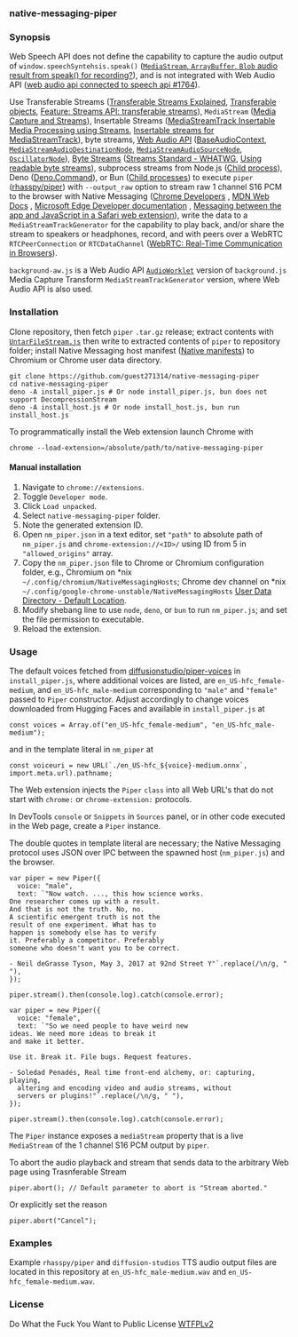 ### native-messaging-piper

### Synopsis

Web Speech API does not define the capability to capture the audio output
of `window.speechSyntehsis.speak()` ([`MediaStream`, `ArrayBuffer`, `Blob` audio result from speak() for recording?](https://lists.w3.org/Archives/Public/public-speech-api/2017Jun/0000.html)), 
and is not integrated with Web Audio API ([web audio api connected to speech api #1764](https://github.com/WebAudio/web-audio-api/issues/1764)).

Use Transferable Streams ([Transferable Streams Explained](https://github.com/whatwg/streams/blob/main/transferable-streams-explainer.md), [Transferable objects](https://developer.mozilla.org/en-US/docs/Web/API/Web_Workers_API/Transferable_objects), [Feature: Streams API: transferable streams](https://chromestatus.com/feature/5298733486964736)), 
`MediaStream` ([Media Capture and Streams](https://www.w3.org/TR/mediacapture-streams/)), Insertable Streams ([MediaStreamTrack Insertable Media Processing using Streams](https://www.w3.org/TR/mediacapture-transform/), [Insertable streams for MediaStreamTrack](https://developer.chrome.com/docs/capabilities/web-apis/mediastreamtrack-insertable-media-processing)), byte streams,
[Web Audio API](https://www.w3.org/TR/webaudio/) ([BaseAudioContext](https://webaudio.github.io/web-audio-api/#BaseAudioContext), [`MediaStreamAudioDestinationNode`](https://webaudio.github.io/web-audio-api/#MediaStreamAudioDestinationNode), [`MediaStreamAudioSourceNode`](https://webaudio.github.io/web-audio-api/#MediaStreamAudioDestinationNode), [`OscillatorNode`](https://webaudio.github.io/web-audio-api/#OscillatorNode)), [Byte Streams](https://github.com/whatwg/streams/blob/main/byte-streams-explainer.md) ([Streams Standard - WHATWG](https://streams.spec.whatwg.org/), [Using readable byte streams](https://developer.mozilla.org/en-US/docs/Web/API/Streams_API/Using_readable_byte_streams)),
subprocess streams from Node.js ([Child process](https://nodejs.org/api/child_process.html#processchdirdirectory)), Deno ([Deno.Command](https://docs.deno.com/api/deno/~/Deno.Command)), or Bun ([Child processes](https://bun.sh/docs/api/spawn)) to execute `piper` ([rhasspy/piper](https://github.com/rhasspy/piper)) with 
`--output_raw` option to stream raw 1 channel S16 PCM to the browser with
Native Messaging ([Chrome Developers](https://developer.chrome.com/docs/extensions/mv3/nativeMessaging/)
, [MDN Web Docs](https://developer.mozilla.org/en-US/docs/Mozilla/Add-ons/WebExtensions/Native_messaging)
, [Microsoft Edge Developer documentation](https://learn.microsoft.com/en-us/microsoft-edge/extensions-chromium/developer-guide/native-messaging)
, [Messaging between the app and JavaScript in a Safari web extension](https://developer.apple.com/documentation/safariservices/messaging-between-the-app-and-javascript-in-a-safari-web-extension)), write the data to a `MediaStreamTrackGenerator` for the
capability to play back, and/or share the stream to speakers or headphones, record,
and with peers over a WebRTC `RTCPeerConnection` or `RTCDataChannel` ([WebRTC: Real-Time Communication in Browsers](https://www.w3.org/TR/webrtc/)).

`background-aw.js` is a Web Audio API [`AudioWorklet`](https://webaudio.github.io/web-audio-api/#AudioWorklet) version of `background.js` Media Capture Transform `MediaStreamTrackGenerator` version, where Web Audio API is also used.

### Installation

Clone repository, then fetch `piper` `.tar.gz` release; extract contents with 
[`UntarFileStream.js`](https://gist.githubusercontent.com/guest271314/93a9d8055559ac8092b9bf8d541ccafc/raw/11589448b41116c3f45978810e6a284f5d565a63/UntarFileStream.js) 
then write to extracted contents of `piper` to repository folder; 
install Native Messaging host manifest ([Native manifests](https://developer.mozilla.org/en-US/docs/Mozilla/Add-ons/WebExtensions/Native_manifests)) to Chromium or Chrome 
user data directory.

```
git clone https://github.com/guest271314/native-messaging-piper
cd native-messaging-piper
deno -A install_piper.js # Or node install_piper.js, bun does not support DecompressionStream
deno -A install_host.js # Or node install_host.js, bun run install_host.js
```

To programmatically install the Web extension launch Chrome with

```
chrome --load-extension=/absolute/path/to/native-messaging-piper
```

#### Manual installation

1. Navigate to `chrome://extensions`.
2. Toggle `Developer mode`.
3. Click `Load unpacked`.
4. Select `native-messaging-piper` folder.
5. Note the generated extension ID.
6. Open `nm_piper.json` in a text editor, set `"path"` to absolute path of `nm_piper.js` and `chrome-extension://<ID>/` using ID from 5 in `"allowed_origins"` array. 
7. Copy the `nm_piper.json` file to Chrome or Chromium configuration folder, e.g., Chromium on \*nix `~/.config/chromium/NativeMessagingHosts`; Chrome dev channel on \*nix `~/.config/google-chrome-unstable/NativeMessagingHosts` [User Data Directory - Default Location](https://chromium.googlesource.com/chromium/src.git/+/HEAD/docs/user_data_dir.md#Default-Location).
8. Modify shebang line to use `node`, `deno`, or `bun` to run `nm_piper.js`; and set the file permission to executable.
9. Reload the extension. 

### Usage 
The default voices fetched from [diffusionstudio/piper-voices](https://huggingface.co/diffusionstudio/piper-voices/tree/main)
in `install_piper.js`, where additional voices are listed, are `en_US-hfc_female-medium`, and `en_US-hfc_male-medium` 
corresponding to `"male"` and `"female"` passed to `Piper` constructor.
Adjust accordingly to change voices downloaded from Hugging Faces and available in `install_piper.js`
at 

```
const voices = Array.of("en_US-hfc_female-medium", "en_US-hfc_male-medium");
```

and in the template literal in `nm_piper` at

```
const voiceuri = new URL(`./en_US-hfc_${voice}-medium.onnx`, import.meta.url).pathname;
```

The Web extension injects the `Piper` `class` into all Web URL's that do not start with `chrome:`
or `chrome-extension:` protocols. 

In DevTools `console` or `Snippets` in `Sources` panel, or in other code executed 
in the Web page, create a `Piper` instance.

The double quotes in template literal are necessary; the Native Messaging protocol
uses JSON over IPC between the spawned host (`nm_piper.js`) and the browser.

```
var piper = new Piper({
  voice: "male",
  text: `"Now watch. ..., this how science works.
One researcher comes up with a result.
And that is not the truth. No, no.
A scientific emergent truth is not the
result of one experiment. What has to
happen is somebody else has to verify
it. Preferably a competitor. Preferably
someone who doesn't want you to be correct.

- Neil deGrasse Tyson, May 3, 2017 at 92nd Street Y"`.replace(/\n/g, " "),
});

piper.stream().then(console.log).catch(console.error);
```

```
var piper = new Piper({
  voice: "female",
  text: `"So we need people to have weird new
ideas. We need more ideas to break it
and make it better.

Use it. Break it. File bugs. Request features.

- Soledad Penadés, Real time front-end alchemy, or: capturing, playing,
  altering and encoding video and audio streams, without
  servers or plugins!"`.replace(/\n/g, " "),
});

piper.stream().then(console.log).catch(console.error);
```

The `Piper` instance exposes a `mediaStream` property that is a live `MediaStream`
of the 1 channel S16 PCM output by `piper`.

To abort the audio playback and stream that sends data to the arbitrary Web page 
using Trasnferable Stream

```
piper.abort(); // Default parameter to abort is "Stream aborted." 
```

Or explicitly set the reason 

```
piper.abort("Cancel");
```

### Examples

Example `rhasspy/piper` and `diffusion-studios` TTS audio output files are located in this repository at `en_US-hfc_male-medium.wav` and `en_US-hfc_female-medium.wav`.

### License

Do What the Fuck You Want to Public License [WTFPLv2](http://www.wtfpl.net/about/)

